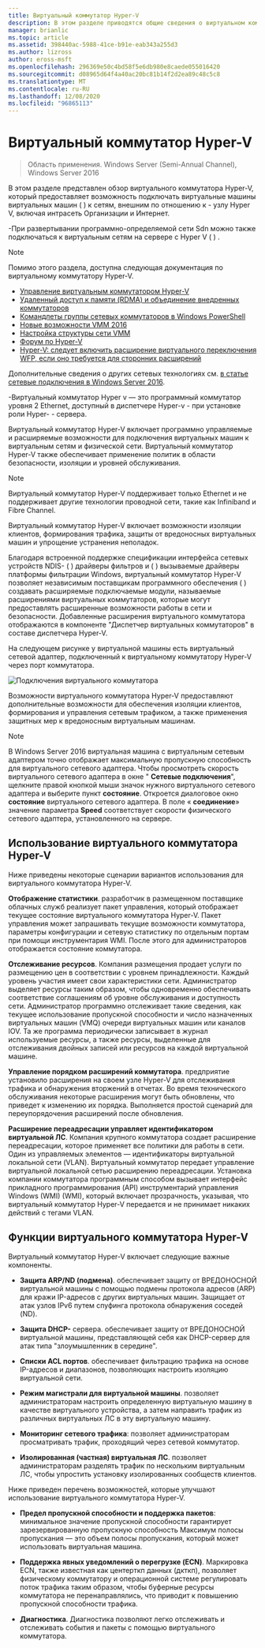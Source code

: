 ```yaml
---
title: Виртуальный коммутатор Hyper-V
description: В этом разделе приводятся общие сведения о виртуальном коммутаторе Hyper-V в Windows Server 2016.
manager: brianlic
ms.topic: article
ms.assetid: 398440ac-5988-41ce-b91e-eab343a255d3
ms.author: lizross
author: eross-msft
ms.openlocfilehash: 296369e50c4bd58f5e6db980e8caede055016420
ms.sourcegitcommit: d08965d64f4a40ac20bc81b14f2d2ea89c48c5c8
ms.translationtype: MT
ms.contentlocale: ru-RU
ms.lasthandoff: 12/08/2020
ms.locfileid: "96865113"
---
```

# <a name="hyper-v-virtual-switch"></a>Виртуальный коммутатор Hyper-V

>Область применения. Windows Server (Semi-Annual Channel), Windows Server 2016

В этом разделе представлен обзор виртуального коммутатора Hyper-V, который предоставляет возможность подключать виртуальные машины виртуальных машин \( \) к сетям, внешним по отношению к \- узлу Hyper V, включая интрасеть Организации и Интернет.

\-При развертывании программно-определяемой сети Sdn можно также подключаться к виртуальным сетям на сервере с Hyper V \( \) .

> [!NOTE]
> Помимо этого раздела, доступна следующая документация по виртуальному коммутатору Hyper-V.
>
> - [Управление виртуальным коммутатором Hyper-V](Manage-Hyper-V-Virtual-Switch.md)
> - [Удаленный доступ к памяти (RDMA) и объединение внедренных коммутаторов](RDMA-and-Switch-Embedded-Teaming.md)
> - [Командлеты группы сетевых коммутаторов в Windows PowerShell](/powershell/module/netswitchteam/new-netswitchteam)
> - [Новые возможности VMM 2016](/system-center/vmm/whats-new#networking)
> - [Настройка структуры сети VMM](/system-center/vmm/manage-networks)
> - [Форум по Hyper-V](/answers/topics/windows-server-hyper-v.html)
> - [Hyper-V: следует включить расширение виртуального переключения WFP, если оно требуется для сторонних расширений](/answers/topics/windows-server-hyper-v.html)
>
> Дополнительные сведения о других сетевых технологиях см. [в статье сетевые подключения в Windows Server 2016](../../networking/index.yml).

\-Виртуальный коммутатор Hyper v — это программный коммутатор уровня 2 Ethernet, доступный в диспетчере Hyper-v \- при установке роли Hyper- \- сервера.

Виртуальный коммутатор Hyper-V включает программно управляемые и расширяемые возможности для подключения виртуальных машин к виртуальным сетям и физической сети. Виртуальный коммутатор Hyper-V также обеспечивает применение политик в области безопасности, изоляции и уровней обслуживания.

> [!NOTE]
> Виртуальный коммутатор Hyper-V поддерживает только Ethernet и не поддерживает другие технологии проводной сети, такие как Infiniband и Fibre Channel.

Виртуальный коммутатор Hyper-V включает возможности изоляции клиентов, формирования трафика, защиты от вредоносных виртуальных машин и упрощение устранения неполадок.

Благодаря встроенной поддержке спецификации интерфейса сетевых устройств NDIS- \( \) драйверы фильтров и \( \) вызываемые драйверы платформы фильтрации Windows, виртуальный коммутатор Hyper-V позволяет независимым поставщикам программного обеспечения \( \) создавать расширяемые подключаемые модули, называемые расширениями виртуальных коммутаторов, которые могут предоставлять расширенные возможности работы в сети и безопасности. Добавленные расширения виртуального коммутатора отображаются в компоненте "Диспетчер виртуальных коммутаторов" в составе диспетчера Hyper-V.

На следующем рисунке у виртуальной машины есть виртуальный сетевой адаптер, подключенный к виртуальному коммутатору Hyper-V через порт коммутатора.

![Подключения виртуального коммутатора](../media/Hyper-V-Virtual-Switch/Vswitch_01.jpg)

Возможности виртуального коммутатора Hyper-V предоставляют дополнительные возможности для обеспечения изоляции клиентов, формирования и управления сетевым трафиком, а также применения защитных мер к вредоносным виртуальным машинам.

>[!NOTE]
> В Windows Server 2016 виртуальная машина с виртуальным сетевым адаптером точно отображает максимальную пропускную способность для виртуального сетевого адаптера. Чтобы просмотреть скорость виртуального сетевого адаптера в окне " **Сетевые подключения**", щелкните правой кнопкой мыши значок нужного виртуального сетевого адаптера и выберите пункт **состояние**. Откроется диалоговое окно **состояние** виртуального сетевого адаптера. В поле « **соединение**» значение параметра **Speed** соответствует скорости физического сетевого адаптера, установленного на сервере.

## <a name="uses-for-hyper-v-virtual-switch"></a><a name="bkmk_apps"></a>Использование виртуального коммутатора Hyper-V

Ниже приведены некоторые сценарии вариантов использования для виртуального коммутатора Hyper-V.

**Отображение статистики**. разработчик в размещенном поставщике облачных служб реализует пакет управления, который отображает текущее состояние виртуального коммутатора Hyper-V. Пакет управления может запрашивать текущие возможности коммутатора, параметры конфигурации и сетевую статистику по отдельным портам при помощи инструментария WMI. После этого для администраторов отображается состояние коммутатора.

**Отслеживание ресурсов**. Компания размещения продает услуги по размещению цен в соответствии с уровнем принадлежности. Каждый уровень участия имеет свои характеристики сети. Администратор выделяет ресурсы таким образом, чтобы одновременно обеспечивать соответствие соглашениям об уровне обслуживания и доступность сети. Администратор программно отслеживает такие сведения, как текущее использование пропускной способности и число назначенных виртуальных машин (VMQ) очереди виртуальных машин или каналов IOV. Та же программа периодически записывает в журнал используемые ресурсы, а также ресурсы, выделенные для отслеживания двойных записей или ресурсов на каждой виртуальной машине.

**Управление порядком расширений коммутатора**. предприятие установило расширения на своем узле Hyper-V для отслеживания трафика и обнаружения вторжений в отчетах. Во время технического обслуживания некоторые расширения могут быть обновлены, что приведет к изменению их порядка. Выполняется простой сценарий для переупорядочения расширений после обновления.

**Расширение переадресации управляет идентификатором виртуальной ЛС**. Компания крупного коммутатора создает расширение переадресации, которое применяет все политики для работы в сети. Один из управляемых элементов — идентификаторы виртуальной локальной сети (VLAN). Виртуальный коммутатор передает управление виртуальной локальной сетью расширению переадресации. Установка компании коммутатора программным способом вызывает интерфейс прикладного программирования (API) инструментарий управления Windows (WMI) (WMI), который включает прозрачность, указывая, что виртуальный коммутатор Hyper-V передается и не принимает никаких действий с тегами VLAN.

## <a name="hyper-v-virtual-switch-functionality"></a><a name="bkmk_func"></a>Функции виртуального коммутатора Hyper-V

Виртуальный коммутатор Hyper-V включает следующие важные компоненты.

-   **Защита ARP/ND (подмена)**. обеспечивает защиту от ВРЕДОНОСНОЙ виртуальной машины с помощью подмены протокола адресов (ARP) для кражи IP-адресов с других виртуальных машин. Защищает от атак узлов IPv6 путем спуфинга протокола обнаружения соседей (ND).

-   **Защита DHCP-** сервера. обеспечивает защиту от ВРЕДОНОСНОЙ виртуальной машины, представляющей себя как DHCP-сервер для атак типа "злоумышленник в середине".

-   **Списки ACL портов**. обеспечивает фильтрацию трафика на основе IP-адресов и диапазонов, позволяющих настроить изоляцию виртуальной сети.

-   **Режим магистрали для виртуальной машины**. позволяет администраторам настроить определенную виртуальную машину в качестве виртуального устройства, а затем направить трафик из различных виртуальных ЛС в эту виртуальную машину.

-   **Мониторинг сетевого трафика**: позволяет администраторам просматривать трафик, проходящий через сетевой коммутатор.

-   **Изолированная (частная) виртуальная ЛС**. позволяет администраторам разделять трафик по нескольким виртуальным ЛС, чтобы упростить установку изолированных сообществ клиентов.

Ниже приведен перечень возможностей, которые улучшают использование виртуального коммутатора Hyper-V.

-   **Предел пропускной способности и поддержка пакетов**: минимальное значение пропускной способности гарантирует зарезервированную пропускную способность Максимум полосы пропускания — это объем полосы пропускания, который может использовать виртуальная машина.

-   **Поддержка явных уведомлений о перегрузке (ECN)**. Маркировка ECN, также известная как центерткп данных (дкткп), позволяет физическому коммутатору и операционной системе регулировать поток трафика таким образом, чтобы буферные ресурсы коммутатора не перенаправлялись, что приводит к повышению пропускной способности трафика.

-   **Диагностика**. Диагностика позволяют легко отслеживать и отслеживать события и пакеты с помощью виртуального коммутатора.
